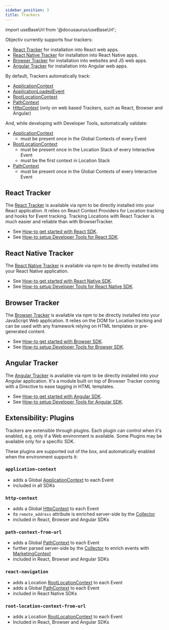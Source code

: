 ```yaml
---
sidebar_position: 3
title: Trackers
---
```


import useBaseUrl from '@docusaurus/useBaseUrl';

Objectiv currently supports four trackers:
* [React Tracker](#react-tracker) for installation into React web apps.
* [React Native Tracker](#react-native-tracker) for installation into React Native apps.
* [Browser Tracker](#browser-tracker) for installation into websites and JS web apps.
* [Angular Tracker](#angular-tracker) for installation into Angular web apps.

By default, Trackers automatically track: 
- [ApplicationContext](/taxonomy/reference/global-contexts/ApplicationContext.md)
- [ApplicationLoadedEvent](/taxonomy/reference/events/ApplicationLoadedEvent.md)
- [RootLocationContext](/taxonomy/reference/location-contexts/RootLocationContext.md)
- [PathContext](/taxonomy/reference/global-contexts/PathContext.md)
- [HttpContext](/taxonomy/reference/global-contexts/HttpContext.md) (only on web based Trackers, such as React, Browser and Angular)

And, while developing with Developer Tools, automatically validate:
- [ApplicationContext](/taxonomy/reference/global-contexts/ApplicationContext.md)
  - must be present once in the Global Contexts of every Event
- [RootLocationContext](/taxonomy/reference/location-contexts/RootLocationContext.md)
  - must be present once in the Location Stack of every Interactive Event
  - must be the first context in Location Stack
- [PathContext](/taxonomy/reference/global-contexts/PathContext.md)
  - must be present once in the Global Contexts of every Interactive Event

## React Tracker
The [React Tracker](/tracking/react/how-to-guides/getting-started.md) is available via npm to be directly installed into your React application.
It relies on React Context Providers for Location tracking and hooks for Event tracking. Tracking Locations with React Tracker is much easier and reliable than with BrowserTracker.

- See [How-to get started with React SDK](/tracking/react/how-to-guides/getting-started.md).
- See [How-to setup Developer Tools for React SDK](/tracking/react/how-to-guides/configuring-logging.md).

## React Native Tracker
The [React Native Tracker](/tracking/react-native/how-to-guides/getting-started.md) is available via npm to be directly installed into your React Native application.

- See [How-to get started with React Native SDK](/tracking/react-native/how-to-guides/getting-started.md).
- See [How-to setup Developer Tools for React Native SDK](/tracking/react-native/how-to-guides/configuring-logging.md).

## Browser Tracker
The [Browser Tracker](/tracking/browser/how-to-guides/getting-started.md) is available via npm to be directly installed into your JavaScript Web application. 
It relies on the DOM for Location tracking and can be used with any framework relying on HTML templates or pre-generated content.

- See [How-to get started with Browser SDK](/tracking/browser/how-to-guides/getting-started.md).
- See [How-to setup Developer Tools for Browser SDK](/tracking/browser/how-to-guides/configuring-logging.md).

## Angular Tracker
The [Angular Tracker](/tracking/angular/how-to-guides/getting-started.md) is available via npm to be directly installed into your Angular application.
It's a module built on top of Browser Tracker coming with a Directive to ease tagging in HTML templates. 

- See [How-to get started with Angular SDK](/tracking/angular/how-to-guides/getting-started.md).
- See [How-to setup Developer Tools for Angular SDK](/tracking/angular/how-to-guides/configuring-logging.md).

## Extensibility: Plugins
Trackers are extensible through plugins. Each plugin can control when it's enabled, e.g. only if a Web
environment is available. Some Plugins may be available only for a specific SDK.

These plugins are supported out of the box, and automatically enabled when the environment supports it:

### `application-context`
  * adds a Global [ApplicationContext](/taxonomy/reference/global-contexts/ApplicationContext.md) to each Event
  * included in all SDKs
  
### `http-context`
  * adds a Global [HttpContext](/taxonomy/reference/global-contexts/HttpContext.md) to each Event
  * its `remote_address` attribute is enriched server-side by the [Collector](/tracking/collector/introduction.md)
  * included in React, Browser and Angular SDKs
  
### `path-context-from-url`
  * adds a Global [PathContext](/taxonomy/reference/global-contexts/PathContext.md) to each Event
  * further parsed server-side by the [Collector](/tracking/collector/introduction.md) to enrich events with [MarketingContext](/taxonomy/reference/global-contexts/MarketingContext.md)
  * included in React, Browser and Angular SDKs

### `react-navigation`
  * adds a Location [RootLocationContext](/taxonomy/reference/location-contexts/RootLocationContext.md) to each Event
  * adds a Global [PathContext](/taxonomy/reference/global-contexts/PathContext.md) to each Event
  * included in React Native SDKs
  
### `root-location-context-from-url`
  * adds a Location [RootLocationContext](/taxonomy/reference/location-contexts/RootLocationContext.md) to each Event
  * Included in React, Browser and Angular SDKs
